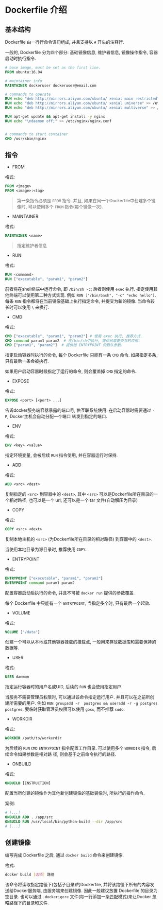 # Dockerfile 介绍

## 基本结构

Dockerfile 由一行行命令语句组成, 并且支持以 `#` 开头的注释行.

一般的, Dockerfile 分为四个部分: 基础镜像信息, 维护者信息, 镜像操作指令, 容器启动时执行指令.

```dockerfile
# base image, must be set as the first line.
FROM ubuntu:16.04

# maintainer info
MAINTAINER dockeruser dockeruser@email.com

# commands to operate 
RUN echo "deb http://mirrors.aliyun.com/ubuntu/ xenial main restricted" > /etc/apt/sources.list
RUN echo "deb http://mirrors.aliyun.com/ubuntu/ xenial universe" >> /etc/apt/sources.list
RUN echo "deb http://mirrors.aliyun.com/ubuntu/ xenial multiverse" >> /etc/apt/sources.list

RUN apt-get update && apt-get install -y nginx
RUN echo "\ndaemon off;" >> /etc/nginx/nginx.conf


# commands to start container
CMD /usr/sbin/nginx
```

## 指令

- FROM

格式:

```dockerfile
FROM <image>
FROM <image>:<tag>
```

>第一条指令必须是 `FROM` 指令. 并且, 如果在同一个Dockerfile中创建多个镜像时, 可以使用多个 `FROM` 指令(每个镜像一次).


- MAINTAINER

格式:

```dockerfile
MAINTAINER <name> 
```

> 指定维护者信息

- RUN

格式:

```dockerfile
RUN <command>
RUN ["executable", "param1", "param2"]
```

前者将在shell终端中运行命令, 即 `/bin/sh -c`; 后者则使用 `exec` 执行.
指定使用其他终端可以使用第二种方式实现. 例如 `RUN ["/bin/bash", "-c" "echo hello"]`.
每条 `RUN` 指令都将在当前镜像基础上执行指定命令, 并提交为新的镜像. 当命令较长时可以使用 `\` 来换行.

- CMD

格式:

```dockerfile
CMD ["executable", "param1", "param2"] # 使用 exec 执行, 推荐方式.
CMD command param1 param2  # 在/bin/sh中执行, 提供给需要交互的应用.
CMD ["param1", "param2"]  # 提供给 ENTRYPOINT 的默认参数.
```

指定启动容器时执行的命令, 每个 Dockerfile 只能有一条 `CMD` 命令. 如果指定多条, 只有最后一条会被执行.

如果用户启动容器时候指定了运行的命令, 则会覆盖掉 `CMD` 指定的命令.


- EXPOSE

格式:

```dockerfile
EXPOSE <port> [<port> ...]
```

告诉docker服务端容器暴露的端口号, 供互联系统使用. 在启动容器时需要通过 `-P`, Docker主机会自动分配一个端口
转发到指定的端口.


- ENV

格式:

```dockerfile
ENV <key> <value>
```

指定环境变量, 会被后续 `RUN` 指令使用, 并在容器运行时保持.


- ADD

格式:

```dockerfile
ADD <src> <dest>
```

复制指定的 `<src>` 到容器中的 `<dest>`. 其中 `<src>` 可以是Dockerfile所在目录的一个相对路径; 也可以是一个
url; 还可以是一个 tar 文件(自动解压为目录)


- COPY

格式:

```dockerfile
COPY <src> <dext>
```

复制本地主机的 `<src>` (为Dockerfile所在目录的相对路径) 到容器中的 `<dest>`. 

当使用本地目录为源目录时, 推荐使用 `COPY`.


- ENTRYPOINT

格式:

```dockerfile
ENTRYPOINT ["executable", "param1", "param2"]
ENTRYPOINT command param1 param2
```

配置容器启动后执行的命令, 并且不可被 `docker run` 提供的参数覆盖.

每个 Dockerfile 中只能有一个 `ENTRYPOINT`, 当指定多个时, 只有最后一个起效.


- VOLUME

格式: 

```dockerfile
VOLUME ["/data"]
```

创建一个可以从本地或其他容器挂载的挂载点, 一般用来存放数据库和需要保持的数据等.


- USER

格式: 

```dockerfile
USER daemon
```

指定运行容器时的用户名或UID, 后续的 `RUN` 也会使用指定用户.

当服务不需要管理员权限时, 可以通过该命令指定运行用户. 并且可以在之前所创建所需要的用户. 例如 `RUN groupadd -r 
postgres && useradd -r -g postgres postgres`. 要临时获取管理员权限可以使用 `gosu`, 而不推荐 `sudo`.



- WORKDIR

格式:

```dockerfile
WORKDIR /path/to/workerdir
```

为后续的 `RUN` `CMD` `ENTRYPOINT` 指令配置工作目录. 可以使用多个 `WORKDIR` 指令, 后续命令如果参数是相对路
径, 则会基于之前命令执行的路径. 


- ONBUILD

格式:

```dockerfile
ONBUILD [INSTRUCTION]
```

配置当所创建的镜像作为其他新创建镜像的基础镜像时, 所执行的操作命令.


案例:

```dockerfile
# [...]
ONBUILD ADD . /app/src
ONBUILD RUN /usr/local/bin/python-build --dir /app/src
# [...]
```


## 创建镜像

编写完成 Dockerfile 之后, 通过 `docker build` 命令来创建镜像.

格式:

```bash
docker build [选项] 路径
```

该命令将读取指定路径下(包括子目录)的Dockerfile, 并将该路径下所有的内容发送给Docker服务端, 由服务端来创建镜像.
因此一般建议放置 Dockerfile 的目录为空目录. 也可以通过 `.dockerigore` 文件(每一行添加一条匹配模式)来让Docker
忽略路径下的目录和文件.
